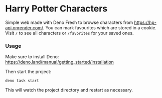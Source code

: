 # Harry Potter Characters

Simple web made with Deno Fresh to browse characters from
<https://hp-api.onrender.com/>. You can mark favourites which are stored in a
cookie. Visit `/` to see all characters or `/favorites` for your saved ones.

### Usage

Make sure to install Deno: https://deno.land/manual/getting_started/installation

Then start the project:

```
deno task start
```

This will watch the project directory and restart as necessary.
